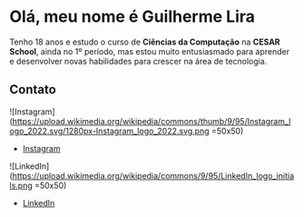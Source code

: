 # Olá, meu nome é Guilherme Lira

Tenho 18 anos e estudo o curso de **Ciências da Computação** na **CESAR School**, ainda no 1º período, mas estou muito entusiasmado para aprender e desenvolver novas habilidades para crescer na área de tecnologia.

## Contato

![Instagram](https://upload.wikimedia.org/wikipedia/commons/thumb/9/95/Instagram_logo_2022.svg/1280px-Instagram_logo_2022.svg.png =50x50)
- [Instagram](https://www.instagram.com/guilhermeclira)

![LinkedIn](https://upload.wikimedia.org/wikipedia/commons/9/95/LinkedIn_logo_initials.png =50x50)
- [LinkedIn](https://www.linkedin.com/in/guilhermeclira)
